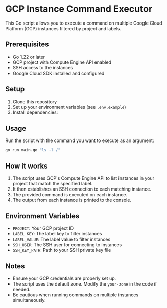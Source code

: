 # GCP Instance Command Executor

This Go script allows you to execute a command on multiple Google Cloud Platform (GCP) instances filtered by project and labels.

## Prerequisites

- Go 1.22 or later
- GCP project with Compute Engine API enabled
- SSH access to the instances
- Google Cloud SDK installed and configured

## Setup

1. Clone this repository
2. Set up your environment variables (see `.env.example`)
3. Install dependencies:


## Usage

Run the script with the command you want to execute as an argument:

```bash
go run main.go "ls -l /"
```

## How it works

1. The script uses GCP's Compute Engine API to list instances in your project that match the specified label.
2. It then establishes an SSH connection to each matching instance.
3. The provided command is executed on each instance.
4. The output from each instance is printed to the console.

## Environment Variables

- `PROJECT`: Your GCP project ID
- `LABEL_KEY`: The label key to filter instances
- `LABEL_VALUE`: The label value to filter instances
- `SSH_USER`: The SSH user for connecting to instances
- `SSH_KEY_PATH`: Path to your SSH private key file

## Notes

- Ensure your GCP credentials are properly set up.
- The script uses the default zone. Modify the `your-zone` in the code if needed.
- Be cautious when running commands on multiple instances simultaneously.

